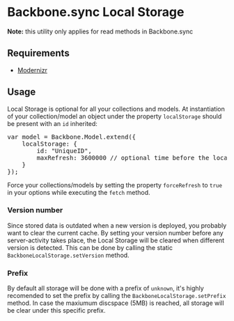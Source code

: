# Backbone.sync Local Storage

**Note:** this utility only applies for read methods in Backbone.sync

## Requirements
* [Modernizr](http://modernizr.com/)

## Usage

Local Storage is optional for all your collections and models. At instantiation of your collection/model an object under the property `localStorage` should be present with an `id` inherited:

<pre>
var model = Backbone.Model.extend({
    localStorage: {
        id: "UniqueID",
        maxRefresh: 3600000 // optional time before the local storage will be refreshed with new data
    }
});
</pre>

Force your collections/models by setting the property `forceRefresh` to `true` in your options while executing the `fetch` method.

### Version number

Since stored data is outdated when a new version is deployed, you probably want to clear the current cache. By setting your version number before any server-activity takes place, the Local Storage will be cleared when different version is detected. This can be done by calling the static `BackboneLocalStorage.setVersion` method.

### Prefix

By default all storage will be done with a prefix of `unknown`, it's highly recomended to set the prefix by calling the `BackboneLocalStorage.setPrefix` method. In case the maxiumum discspace (5MB) is reached, all storage will be clear under this specific prefix.